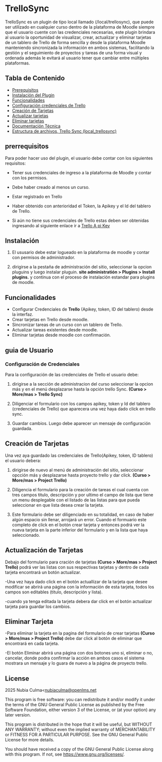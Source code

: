 # TrelloSync #

TrelloSync es un plugin de tipo local llamado (/local/trellosync), que puede ser utilizado en cualquier curso dentro de la plataforma de Moodle siempre que el usuario cuente con las credenciales necesarias, este plugin brindara  al usuario la oportunidad de visualizar, crear, actualizar y eliminar tarjetas de un tablero de Trello de forma sencilla y desde la plataforma Moodle manteniendo sincronizada la información en ambos sistemas, facilitando la gestión y el seguimiento de proyectos y tareas de una forma visual y ordenada además le evitará al usuario tener que cambiar entre múltiples plataformas.

## Tabla de Contenido ##

- [Prerequisitos](#prerrequisitos)
- [Instalación del Plugin](#instalación_del_plugin)
- [Funcionalidades](#funcionalidades)
- [Configuración credenciales de Trello](#configuración_de_credenciales_de_trello)
- [Creación de Tarjetas](#creación_de_tarjetas)
- [Actualizar tarjetas](#actualizar_tarjetas)
- [Eliminar tarjetas](#eliminar_tarjetas)
- [Documentación Técnica](#documentación_técnica)
- [Estructura de archivos, Trello Sync (local_trellosync)](#Estructura_de_archivos,_Trello_Sync_(local_trellosync))


## prerrequisitos ##

Para poder hacer uso del plugin, el usuario debe contar con los siguientes requisitos:

- Tener sus credenciales de ingreso a la plataforma de Moodle y contar con los permisos.

- Debe haber creado al menos un curso.

- Estar registrado en Trello 

- Haber obtenido con anterioridad el Token, la Apikey y el Id del tablero de Trello. 

- Si aún no tiene sus credenciales de Trello  estas deben ser obtenidas  ingresando al siguiente enlace ir a [Trello A pi Key](https://developer.atlassian.com/cloud/trello/guides/rest-api/api-introduction/)

## Instalación ##

1. El ususario debe estar logueado en la plataforma de moodle y contar con permisos de administrador.
   
2. dirigirse a la pestaña de administración del sitio, seleccionar la opcion pluguins y luego instalar pluguin.
**site administratión > Plugins > Install plugins.** y continua con el proceso de instalación estandar para plugins de moodle. 

## Funcionalidades ##

- Configurar Credenciales de **Trello** (Apikey, token, ID del tablero) desde la interfaz.
- Crear tarjetas en Trello desde moodle.
- Sincronizar tareas de un curso con un tablero de Trello.
- Actualizar tareas existentes desde moodle.
- Eliminar tarjetas desde moodle con confirmación.

## guia de Usuario ##
### Configuración de Credenciales ##
Para la configuración de las credenciales de Trello el usuario debe:
1. dirigirse a la sección de administracion del curso seleccionar la opcion más y en el menú desplazarse hasta la opción trello Sync. **(Curso > More/mas > Trello Sync)**

2. Diligenciar el formulario con los campos apikey, token y Id del tablero (credenciales de Trello) que aparecera una vez haya dado click en trello sync.

3. Guardar cambios. Luego debe aparecer un mensaje de configuración guardada. 

## Creación de Tarjetas ##

Una vez aya guardado las credenciales de Trello(Apikey, token, ID tablero) el usuario debera:
1. dirigirse de nuevo al menú de administración del sitio, seleccionar opcción más y desplazarse hasta proyecto trello y dar click. **(Curso > More/mas > Project Trello)**

2. Diligencia el formulario para la creación de tareas el cual cuenta con tres campos titulo, descripción y por ultimo el campo de lista que tiene un menu desplegable con el listado de las listas para que pueda seleccionar en que lista desea crear la tarjeta.

3. Este formulario debe ser diligenciado en su totalidad, en caso de haber algún espacio sin llenar, arrojará un error. Cuando el formuario este completo de click en el botón crear tarjeta y entonces  podrá ver la nueva tarjeta en la parte inferior del formulario y en la lista que haya seleccionado.

## Actualización de Tarjetas ##

 Debajo del formulario para cración de tarjetas **(Curso > More/mas > Project Trello)** podrá ver las listas con sus respectivas tarjetas y dentro de cada tarjeta encontrará un botón actualizar.

-Una vez haya dado click en el botón actuallizar de la tarjeta que desee modificar se abrirá una página con la información de esta tarjeta, todos los campos son editables (titulo, descripción y lista).

-cuando ya tenga editada la tarjeta debera dar click en el botón actualizar tarjeta para guardar los cambios.

## Eliminar Tarjeta ##

-Para eliminar la tarjeta en la pagina del formulario de crear tarjetas **(Curso > More/mas > Project Trello)** debe dar click al botón de eliminar que encontrará en cada tarjeta.

-El botón Eliminar abrirá una página con dos botones uno si, eliminar o no, cancelar, donde podra confirmar la acción en ambos casos el sistema mostrara un mensaje y lo guara de nuevo a la página de proyecto trello.

## License ##

2025 Nubia Culma<nubiaculma@openlms.net

This program is free software: you can redistribute it and/or modify it under
the terms of the GNU General Public License as published by the Free Software
Foundation, either version 3 of the License, or (at your option) any later
version.

This program is distributed in the hope that it will be useful, but WITHOUT ANY
WARRANTY; without even the implied warranty of MERCHANTABILITY or FITNESS FOR A
PARTICULAR PURPOSE.  See the GNU General Public License for more details.

You should have received a copy of the GNU General Public License along with
this program.  If not, see <https://www.gnu.org/licenses/>.
